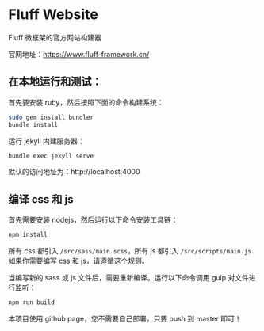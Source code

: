 # Fluff Website

Fluff 微框架的官方网站构建器

官网地址：https://www.fluff-framework.cn/

## 在本地运行和测试：
首先要安装 ruby，然后按照下面的命令构建系统：
```sh
sudo gem install bundler
bundle install
```
运行 jekyll 内建服务器：
```sh
bundle exec jekyll serve
```
默认的访问地址为：http://localhost:4000

## 编译 css 和 js
首先需要安装 nodejs，然后运行以下命令安装工具链：
```sh
npm install
```

所有 css 都引入 `/src/sass/main.scss`，所有 js 都引入 `/src/scripts/main.js`. 如果你需要编写 css 和 js，请遵循这个规则。

当编写新的 sass 或 js 文件后，需要重新编译。运行以下命令调用 gulp 对文件进行监听：
```sh
npm run build
```

本项目使用 github page，您不需要自己部署，只要 push 到 master 即可！
